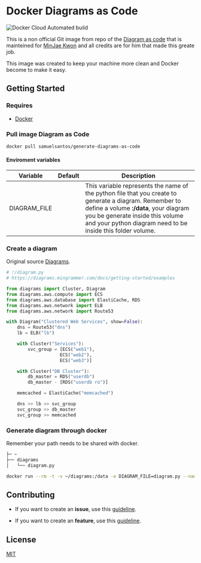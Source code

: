 # Docker Diagrams as Code

![Docker Cloud Automated build](https://img.shields.io/docker/cloud/automated/samuelsantos/generate-diagrams-as-code?style=for-the-badge)

This is a non official Git image from repo of the [Diagram as code](https://diagrams.mingrammer.com) that is mainteined for [MinJae Kwon](https://github.com/mingrammer) and all credits are for him that made this greate job.

This image was created to keep your machine more clean and Docker become to make it easy.

## Getting Started

### Requires

-   [Docker](https://www.docker.com/get-started)

### Pull image Diagram as Code

```bash
docker pull samuelsantos/generate-diagrams-as-code
```

#### Enviroment variables

| Variable     | Default | Description                                                                                                                                                                                                                                       |
| ------------ | ------- | ------------------------------------------------------------------------------------------------------------------------------------------------------------------------------------------------------------------------------------------------- |
| DIAGRAM_FILE |         | This variable represents the name of the python file that you create to generate a diagram. Remember to define a volume **:/data**, your diagram you be generate inside this volume and your python diagram need to be inside this folder volume. |

### Create a diagram

Original source [Diagrams](https://diagrams.mingrammer.com/docs/getting-started/examples).

>

```python
# !/diagram.py
# https://diagrams.mingrammer.com/docs/getting-started/examples

from diagrams import Cluster, Diagram
from diagrams.aws.compute import ECS
from diagrams.aws.database import ElastiCache, RDS
from diagrams.aws.network import ELB
from diagrams.aws.network import Route53

with Diagram("Clustered Web Services", show=False):
    dns = Route53("dns")
    lb = ELB("lb")

    with Cluster("Services"):
        svc_group = [ECS("web1"),
                    ECS("web2"),
                    ECS("web3")]

    with Cluster("DB Cluster"):
        db_master = RDS("userdb")
        db_master - [RDS("userdb ro")]

    memcached = ElastiCache("memcached")

    dns >> lb >> svc_group
    svc_group >> db_master
    svc_group >> memcached

```

### Generate diagram through docker

Remember your path needs to be shared with docker.

```bash
├─ ~
├── diagrams
│   └── diagram.py
```

```bash
docker run --rm -t -v ~/diagrams:/data -e DIAGRAM_FILE=diagram.py --name diagrams samuelsantos/generate-diagrams-as-code
```

## Contributing

-   If you want to create an **issue**, use this [guideline](https://github.com/SamuelsSantos/generate-diagrams-as-code/blob/dev/.github/ISSUE_TEMPLATE/bug_report.md).

-   If you want to create an **feature**, use this [guideline](<[/.github/ISSUE_TEMPLATE/feature_request.md](https://github.com/SamuelsSantos/generate-diagrams-as-code/blob/dev/.github/ISSUE_TEMPLATE/feature_request.md)>).

## License

[MIT](https://github.com/SamuelsSantos/generate-diagrams-as-code/blob/dev/LICENSE)

